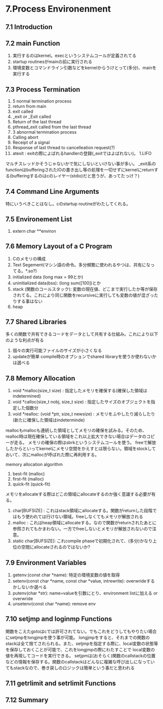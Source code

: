 # 7.Process Environenment
## 7.1 Introduction
## 7.2 main Function
 1. 実行するのはkernel。execというシステムコールが定義されてる
  1. startup routinesがmainの前に実行される
   1. 環境変数とコマンドライン引数などをkernelからうけとって(多分)、mainを実行する
## 7.3 Process Termination
 1. 5 normal termination process
  1. return from main
  1. exit called
  1. _exit or _Exit called
  1. Return of the last thread
  1. pthread_exit called from the last thread
 1. 3 abnormal termination process
  1. Calling abort
  1. Receipt of a signal
  1. Response of last thread to cancelleation request(?)
 1. atexit : exitの際によばれるhandlerの登録(_exitではよばれない)。
  1.LIFO

マルチスレッドかそうじゃないかで気にしないといけない事が多い。
_exit系のfunctionはbufferingされたIOの書き出し等の処理を一切せずにkernelにreturnする(bufferingするのはcのレイヤー(stdio)だと思うが、あってたっけ？)
## 7.4 Command Line Arguments
特にいうべきことはなし。cのstartup routineがわたしてくれる。
## 7.5 Environement List
 1. extern char **environ

## 7.6 Memory Layout of a C Program
 1. Cのメモリの構成
  1. Text Segement(マシン語の命令。多分頻繁に使われるやつは、共有になってる。*.so?)
  1. initialized data (long max = 99とか)
  1. uninitialized data(bss): (long sum([100])とか
  1. stack (関数のコールスタック): 変数の現在値、どこまで実行したか等が保存されてる。これにより同じ関数をrecursiveに実行しても変数の値が混ざったりする事はない
  1. heap
## 7.7 Shared Libraries
 多くの関数で共有できるコードをデータとして共有する仕組み。これにより以下のような利点が有る
  1. 個々の実行可能ファイルのサイズが小さくなる
  1. updateが簡単
 compile時のオプションでshared libraryを使うか使わないかは選べる
## 7.8 Memory Allocation 
 1. void *malloc(size_t size) : 指定したメモリを確保する(確保した領域はindetermined)
 2. void *calloc(size_t nobj, size_t size) : 指定したサイズのオブジェクトを指定した個数分
 3. void *realloc: (void *ptr, size_t newsize) : メモリをふやしたり減らしたり(新たに確保した領域はindeterminde)

 reallocもmallocも連続した領域としてメモリの確保を試みる。そのため、realloc時は現在確保している領域をこれ以上拡大できない場合はデータのコピーが走る。
 メモリの確保の際はsbrkというシステムコールを使う。
 freeで解放したからといってkernelにメモリ空間をかえすとは限らない。領域をstockしておいて、次にmallocが呼ばれた際に再利用する。
 
 memory allocation algorithm
  1. best-fit (malloc)
  1. first-fit (malloc)
  1. quick-fit (quick-fit)

メモリをallocateする際はどこの領域にallocateするのか強く意識する必要が有る。
 1. char[BUFSIZE] : これはstack領域にallocateする。関数がreturnした段階ではもう使われては行けない領域。freeしなくてもメモリが解放される
 1. malloc : これはheap領域にallocateする。なので関数がreturnされたあとに参照されてもかまわない。一方でfreeしないとメモリが解放されないので注意。
 1. static char[BUFSIZE]: これcompile phaseで初期化されて、(多分)かなり上位の空間にallocateされるのではないか?
## 7.9 Environment Variables
 1. getenv:(const char *name): 特定の環境変数の値を取得
 1. setenv(const char *name, const char *value, intrewrite): overwrideするかしないか選べる
 1. putenv(char *str): name=valueを引数にとり、environment listに加える or overwride
 1. unsetenv(const char *name): remove env
## 7.10 setjmp and loginmp Functions
 関数をこえたgotoはcでは許可されてない。でもこれをどうしてもやりたい場合にsetjmpをlongjmpを使う事が可能。
 longjmpをすると、それまでの関数のstackは全て捨てされられる。また、setjmpを指定する際に、local変数の状態等を保存しておくことが可能で、これをlongjmpの際にわたすことで
 local変数の値を再現してコードを実行できる。
 setjpmは(おそらく)関数のcallstackの位置などの情報を保存する。関数のcallstackはどんなに複雑な呼び出しになっていてもstackなので、巻き戻しのロジックは簡単という事だと思われる
## 7.11 getrlimit and setrlimit Functions
## 7.12 Summary
